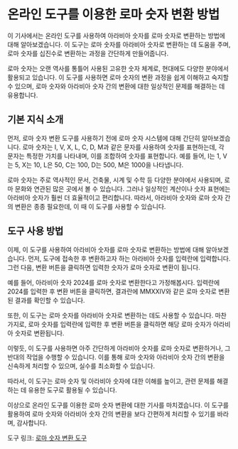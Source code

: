 온라인 도구를 이용한 로마 숫자 변환 방법
=======================

이 기사에서는 온라인 도구를 사용하여 아라비아 숫자를 로마 숫자로 변환하는 방법에 대해 알아보겠습니다. 이 도구는 로마 숫자를 아라비아 숫자로 변환하는 데 도움을 주며, 로마 숫자를 십진수로 변환하는 과정을 간단하게 만들어줍니다.

로마 숫자는 오랜 역사를 통틀어 사용된 고유한 숫자 체계로, 현대에도 다양한 분야에서 활용되고 있습니다. 이 도구를 사용하면 로마 숫자의 변환 과정을 쉽게 이해하고 숙지할 수 있으며, 로마 숫자와 아라비아 숫자 간의 변환에 대한 일상적인 문제를 해결하는 데 유용합니다.

기본 지식 소개
--------

먼저, 로마 숫자 변환 도구를 사용하기 전에 로마 숫자 시스템에 대해 간단히 알아보겠습니다. 로마 숫자는 I, V, X, L, C, D, M과 같은 문자를 사용하여 숫자를 표현하는데, 각 문자는 특정한 가치를 나타내며, 이를 조합하여 숫자를 표현합니다. 예를 들어, I는 1, V는 5, X는 10, L은 50, C는 100, D는 500, M은 1000을 나타냅니다.

로마 숫자는 주로 역사적인 문서, 건축물, 시계 및 수학 등 다양한 분야에서 사용되며, 로마 문화와 연관된 많은 곳에서 볼 수 있습니다. 그러나 일상적인 계산이나 숫자 표현에는 아라비아 숫자가 훨씬 더 효율적이고 편리합니다. 따라서, 아라비아 숫자와 로마 숫자 간의 변환은 종종 필요한데, 이 때 이 도구를 사용할 수 있습니다.

도구 사용 방법
--------

이제, 이 도구를 사용하여 아라비아 숫자를 로마 숫자로 변환하는 방법에 대해 알아보겠습니다. 먼저, 도구에 접속한 후 변환하고자 하는 아라비아 숫자를 입력란에 입력합니다. 그런 다음, 변환 버튼을 클릭하면 입력한 숫자가 로마 숫자로 변환이 됩니다.

예를 들어, 아라비아 숫자 2024를 로마 숫자로 변환한다고 가정해봅시다. 입력란에 2024를 입력한 후 변환 버튼을 클릭하면, 결과란에 MMXXIV와 같은 로마 숫자로 변환된 결과를 확인할 수 있습니다.

또한, 이 도구는 로마 숫자를 아라비아 숫자로 변환하는 데도 사용할 수 있습니다. 마찬가지로, 로마 숫자를 입력란에 입력한 후 변환 버튼을 클릭하면 해당 로마 숫자가 아라비아 숫자로 변환됩니다.

이렇듯, 이 도구를 사용하면 아주 간단하게 아라비아 숫자를 로마 숫자로 변환하거나, 그 반대의 작업을 수행할 수 있습니다. 이를 통해 로마 숫자와 아라비아 숫자 간의 변환을 신속하게 처리할 수 있으며, 실수를 최소화할 수 있습니다.

따라서, 이 도구는 로마 숫자 및 아라비아 숫자에 대한 이해를 높이고, 관련 문제를 해결하는 데 유용한 도구로 활용될 수 있습니다.

이상으로 온라인 도구를 이용한 로마 숫자 변환에 대한 기사를 마치겠습니다. 이 도구를 활용하여 로마 숫자와 아라비아 숫자 간의 변환을 보다 간편하게 처리할 수 있기를 바라며, 감사합니다.

도구 링크: [로마 숫자 변환 도구](https://www.onlinecalculatorsfree.com/ko/convert/roman-numerals-converter.html)